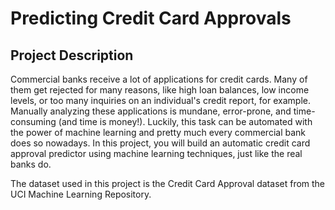 # Predicting Credit Card Approvals

## Project Description

Commercial banks receive a lot of applications for credit cards. Many of them get rejected for many reasons, like high loan balances, 
low income levels, or too many inquiries on an individual's credit report, for example. Manually analyzing these applications is mundane, 
error-prone, and time-consuming (and time is money!). Luckily, this task can be automated with the power of machine learning and pretty 
much every commercial bank does so nowadays. In this project, you will build an automatic credit card approval predictor using machine 
learning techniques, just like the real banks do.

The dataset used in this project is the Credit Card Approval dataset from the UCI Machine Learning Repository.
